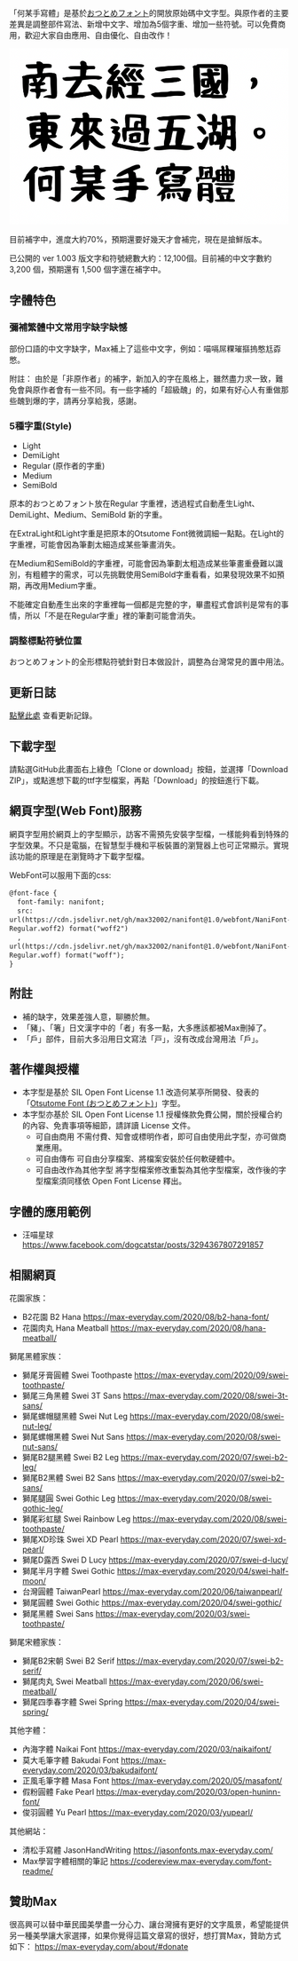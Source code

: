 「何某手寫體」是基於[おつとめフォント](http://rooms.webcrow.jp/)的開放原始碼中文字型。與原作者的主要差異是調整部件寫法、新增中文字、增加為5個字重、增加一些符號。可以免費商用，歡迎大家自由應用、自由優化、自由改作！

![何某手寫體](https://github.com/max32002/nanifont/raw/master/preview/welcome.png)

目前補字中，進度大約70%，預期還要好幾天才會補完，現在是搶鮮版本。

已公開的 ver 1.003 版文字和符號總數大約：12,100個。目前補的中文字數約 3,200 個，預期還有 1,500 個字還在補字中。


## 字體特色

### 彌補繁體中文常用字缺字缺憾

部份口語的中文字缺字，Max補上了這些中文字，例如：喵嗝屌粿璀摳摀憨尪孬憋。

附註： 由於是「非原作者」的補字，新加入的字在風格上，雖然盡力求一致，難免會與原作者會有一些不同。有一些字補的「超級醜」的，如果有好心人有重做那些醜到爆的字，請再分享給我，感謝。

### 5種字重(Style)

* Light
* DemiLight
* Regular (原作者的字重)
* Medium
* SemiBold

原本的おつとめフォント放在Regular 字重裡，透過程式自動產生Light、DemiLight、Medium、SemiBold 新的字重。

在ExtraLight和Light字重是把原本的Otsutome Font微微調細一點點。在Light的字重裡，可能會因為筆劃太細造成某些筆畫消失。

在Medium和SemiBold的字重裡，可能會因為筆劃太粗造成某些筆畫重疊難以識別，有粗體字的需求，可以先挑戰使用SemiBold字重看看，如果發現效果不如預期，再改用Medium字重。

不能確定自動產生出來的字重裡每一個都是完整的字，畢盡程式會誤判是常有的事情，所以「不是在Regular字重」裡的筆劃可能會消失。

### 調整標點符號位置

おつとめフォント的全形標點符號針對日本做設計，調整為台灣常見的置中用法。

## 更新日誌
[點擊此處](https://github.com/max32002/nanifont/blob/master/change_log.md) 查看更新記錄。

## 下載字型

請點選GitHub此畫面右上綠色「Clone or download」按鈕，並選擇「Download ZIP」，或點進想下載的ttf字型檔案，再點「Download」的按鈕進行下載。

## 網頁字型(Web Font)服務

網頁字型用於網頁上的字型顯示，訪客不需預先安裝字型檔，一樣能夠看到特殊的字型效果。不只是電腦，在智慧型手機和平板裝置的瀏覽器上也可正常顯示。實現該功能的原理是在瀏覽時才下載字型檔。

WebFont可以服用下面的css:
```
@font-face {
  font-family: nanifont;
  src: url(https://cdn.jsdelivr.net/gh/max32002/nanifont@1.0/webfont/NaniFont-Regular.woff2) format("woff2")
  , url(https://cdn.jsdelivr.net/gh/max32002/nanifont@1.0/webfont/NaniFont-Regular.woff) format("woff");
}
```

## 附註

* 補的缺字，效果差強人意，聊勝於無。
* 「豬」、「箸」日文漢字中的「者」有多一點，大多應該都被Max刪掉了。
* 「戶」部件，目前大多沿用日文寫法「戸」，沒有改成台灣用法「戶」。

## 著作權與授權

* 本字型是基於 SIL Open Font License 1.1 改造何某亭所開發、發表的「[Otsutome Font (おつとめフォント)](http://rooms.webcrow.jp/)」字型。
* 本字型亦基於 SIL Open Font License 1.1 授權條款免費公開，關於授權合約的內容、免責事項等細節，請詳讀 License 文件。
    * 可自由商用 不需付費、知會或標明作者，即可自由使用此字型，亦可做商業應用。
    * 可自由傳布 可自由分享檔案、將檔案安裝於任何軟硬體中。
    * 可自由改作為其他字型 將字型檔案修改重製為其他字型檔案，改作後的字型檔案須同樣依 Open Font License 釋出。
    

## 字體的應用範例

* 汪喵星球 https://www.facebook.com/dogcatstar/posts/3294367807291857


## 相關網頁

花園家族：
* B2花園 B2 Hana
https://max-everyday.com/2020/08/b2-hana-font/
* 花園肉丸 Hana Meatball
https://max-everyday.com/2020/08/hana-meatball/

獅尾黑體家族：
* 獅尾牙膏圓體 Swei Toothpaste
https://max-everyday.com/2020/09/swei-toothpaste/
* 獅尾三角黑體 Swei 3T Sans
https://max-everyday.com/2020/08/swei-3t-sans/
* 獅尾螺帽腿黑體 Swei Nut Leg
https://max-everyday.com/2020/08/swei-nut-leg/
* 獅尾螺帽黑體 Swei Nut Sans
https://max-everyday.com/2020/08/swei-nut-sans/
* 獅尾B2腿黑體 Swei B2 Leg
https://max-everyday.com/2020/07/swei-b2-leg/
* 獅尾B2黑體 Swei B2 Sans
https://max-everyday.com/2020/07/swei-b2-sans/
* 獅尾腿圓 Swei Gothic Leg
https://max-everyday.com/2020/08/swei-gothic-leg/
* 獅尾彩虹腿 Swei Rainbow Leg
https://max-everyday.com/2020/08/swei-toothpaste/
* 獅尾XD珍珠 Swei XD Pearl
https://max-everyday.com/2020/07/swei-xd-pearl/
* 獅尾D露西 Swei D Lucy
https://max-everyday.com/2020/07/swei-d-lucy/
* 獅尾半月字體 Swei Gothic
https://max-everyday.com/2020/04/swei-half-moon/
* 台灣圓體 TaiwanPearl
https://max-everyday.com/2020/06/taiwanpearl/
* 獅尾圓體 Swei Gothic
https://max-everyday.com/2020/04/swei-gothic/
* 獅尾黑體 Swei Sans
https://max-everyday.com/2020/03/swei-toothpaste/

獅尾宋體家族：
* 獅尾B2宋朝 Swei B2 Serif
https://max-everyday.com/2020/07/swei-b2-serif/
* 獅尾肉丸 Swei Meatball
https://max-everyday.com/2020/06/swei-meatball/
* 獅尾四季春字體 Swei Spring
https://max-everyday.com/2020/04/swei-spring/

其他字體：
* 內海字體  Naikai Font
https://max-everyday.com/2020/03/naikaifont/
* 莫大毛筆字體 Bakudai Font
https://max-everyday.com/2020/03/bakudaifont/
* 正風毛筆字體 Masa Font
https://max-everyday.com/2020/05/masafont/
* 假粉圓體 Fake Pearl 
https://max-everyday.com/2020/03/open-huninn-font/
* 俊羽圓體 Yu Pearl 
https://max-everyday.com/2020/03/yupearl/

其他網站：
* 清松手寫體 JasonHandWriting
https://jasonfonts.max-everyday.com/
* Max學習字體相關的筆記
https://codereview.max-everyday.com/font-readme/

## 贊助Max

很高興可以替中華民國美學盡一分心力、讓台灣擁有更好的文字風景，希望能提供另一種美學讓大家選擇，如果你覺得這篇文章寫的很好，想打賞Max，贊助方式如下：
https://max-everyday.com/about/#donate
